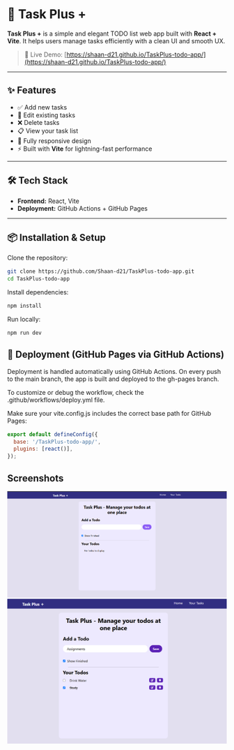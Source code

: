 
# 📝 Task Plus +

**Task Plus +** is a simple and elegant TODO list web app built with **React + Vite**. It helps users manage tasks efficiently with a clean UI and smooth UX.

> 🚀 Live Demo: [https://shaan-d21.github.io/TaskPlus-todo-app/](https://shaan-d21.github.io/TaskPlus-todo-app/)

---

## ✨ Features

- ✅ Add new tasks
- 📝 Edit existing tasks
- ❌ Delete tasks
- 📋 View your task list
- 📱 Fully responsive design
- ⚡ Built with **Vite** for lightning-fast performance

---

## 🛠️ Tech Stack

- **Frontend:** React, Vite
- **Deployment:** GitHub Actions + GitHub Pages

---

## 📦 Installation & Setup

Clone the repository:

```bash
git clone https://github.com/Shaan-d21/TaskPlus-todo-app.git
cd TaskPlus-todo-app
```
Install dependencies:
```bash
npm install
```

Run locally:
```bash
npm run dev
```

## 🚀 Deployment (GitHub Pages via GitHub Actions)
Deployment is handled automatically using GitHub Actions. On every push to the main branch, the app is built and deployed to the gh-pages branch.

To customize or debug the workflow, check the .github/workflows/deploy.yml file.

Make sure your vite.config.js includes the correct base path for GitHub Pages:
```js
export default defineConfig({
  base: '/TaskPlus-todo-app/',
  plugins: [react()],
});
```
## Screenshots

![alt text](image.png)
![alt text](image-1.png)